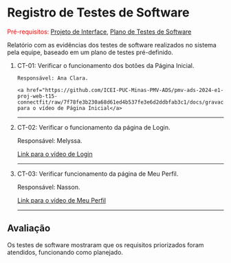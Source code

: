 # Registro de Testes de Software

<span style="color:red">Pré-requisitos: <a href="3-Projeto de Interface.md"> Projeto de Interface</a></span>, <a href="8-Plano de Testes de Software.md"> Plano de Testes de Software</a>

Relatório com as evidências dos testes de software realizados no sistema pela equipe, baseado em um plano de testes pré-definido.


<ol>
  <li> 
    CT-01: Verificar o funcionamento dos botões da Página Inicial.

    Responsável: Ana Clara.

    <a href="https://github.com/ICEI-PUC-Minas-PMV-ADS/pmv-ads-2024-e1-proj-web-t15-connectfit/raw/7f78fe3b230a68d61ed4b537fe3e6d2ddbfab3c1/docs/gravacoes/gravacaohome.mp4">Link para o vídeo de Página Inicial</a>

  </li>
  <hr>

  <li> CT-02: Verificar o funcionamento da página de Login.

  Responsável: Melyssa.
        
<a href="https://github.com/ICEI-PUC-Minas-PMV-ADS/pmv-ads-2024-e1-proj-web-t15-connectfit/raw/7f78fe3b230a68d61ed4b537fe3e6d2ddbfab3c1/docs/gravacoes/gravacaoLogin.mp4">Link para o vídeo de Login</a>

  </li>
  <hr>

  <li> CT-03: Verificar funcionamento da página de Meu Perfil.

Responsável: Nasson.
      
<a href="https://github.com/ICEI-PUC-Minas-PMV-ADS/pmv-ads-2024-e1-proj-web-t15-connectfit/raw/7f78fe3b230a68d61ed4b537fe3e6d2ddbfab3c1/docs/gravacoes/gravacaoMeuPerfil.mp4">Link para o vídeo de Meu Perfil</a>

  </li>
  <hr>


</ol>



## Avaliação

Os testes de software mostraram que os requisitos priorizados foram atendidos, funcionando como planejado.
